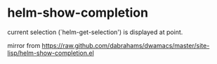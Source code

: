 helm-show-completion
====================

current selection (`helm-get-selection') is  displayed at point.

mirror from https://raw.github.com/dabrahams/dwamacs/master/site-lisp/helm-show-completion.el
